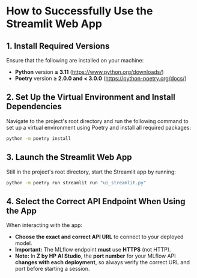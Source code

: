 # How to Successfully Use the Streamlit Web App

## 1. Install Required Versions
Ensure that the following are installed on your machine:
- **Python** version **≥ 3.11** (https://www.python.org/downloads/)
- **Poetry** version **≥ 2.0.0 and < 3.0.0** (https://python-poetry.org/docs/)

## 2. Set Up the Virtual Environment and Install Dependencies
Navigate to the project's root directory and run the following command to set up a virtual environment using Poetry and install all required packages:
```bash
python -m poetry install
```

## 3. Launch the Streamlit Web App
Still in the project's root directory, start the Streamlit app by running:
```bash
python -m poetry run streamlit run "ui_streamlit.py"
```

## 4. Select the Correct API Endpoint When Using the App
When interacting with the app:
- **Choose the exact and correct API URL** to connect to your deployed model.
- **Important:** The MLflow endpoint **must** use **HTTPS** (not HTTP).
- **Note:** In **Z by HP AI Studio**, the **port number** for your MLflow API **changes with each deployment**, so always verify the correct URL and port before starting a session.